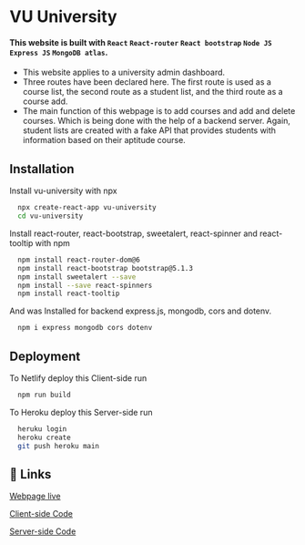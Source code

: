 # VU University


#### This website is built with `React` `React-router` `React bootstrap` `Node JS` `Express JS` `MongoDB atlas`.

- This website applies to a university admin dashboard.
- Three routes have been declared here. The first route is used as a course list, the second route as a student list, and the third route as a course add.
- The main function of this webpage is to add courses and add and delete courses. Which is being done with the help of a backend server. Again, student lists are created with a fake API that provides students with information based on their aptitude course.


## Installation

Install vu-university with npx
```bash
  npx create-react-app vu-university
  cd vu-university
```
Install react-router, react-bootstrap, sweetalert, react-spinner and react-tooltip with npm
```bash
  npm install react-router-dom@6
  npm install react-bootstrap bootstrap@5.1.3
  npm install sweetalert --save
  npm install --save react-spinners
  npm install react-tooltip
```
And was Installed for backend express.js, mongodb, cors and dotenv.
```bash
  npm i express mongodb cors dotenv
```

## Deployment

To Netlify deploy this Client-side run

```bash
  npm run build
```
To Heroku deploy this Server-side run

```bash
  heruku login
  heroku create
  git push heroku main
```


## 🔗 Links
[Webpage live](https://focused-swanson-d31fd1.netlify.app/)

[Client-side Code](https://github.com/ohidulalam66/vu-university)

[Server-side Code](https://github.com/ohidulalam66/vu-university-server)

